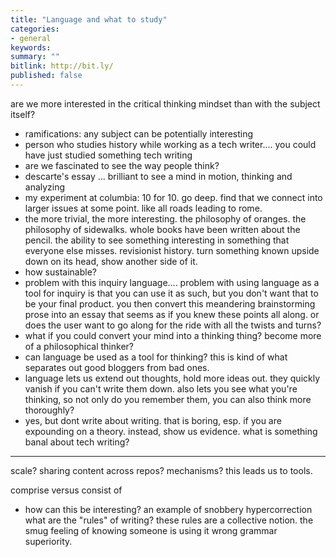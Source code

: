 ```yaml
---
title: "Language and what to study"
categories:
- general
keywords:
summary: ""
bitlink: http://bit.ly/
published: false
---
```


are we more interested in the critical thinking mindset than with the subject itself?

- ramifications: any subject can be potentially interesting
- person who studies history while working as a tech writer.... you could have just studied something tech writing
- are we fascinated to see the way people think?
- descarte's essay ... brilliant to see a mind in motion, thinking and analyzing
- my experiment at columbia: 10 for 10. go deep. find that we connect into larger issues at some point. like all roads leading to rome.
- the more trivial, the more interesting. the philosophy of oranges. the philosophy of sidewalks. whole books have been written about the pencil. the ability to see something interesting in something that everyone else misses. revisionist history. turn something known upside down on its head, show another side of it.
- how sustainable?
- problem with this inquiry language.... problem with using language as a tool for inquiry is that you can use it as such, but you don't want that to be your final product. you then convert this meandering brainstorming prose into an essay that seems as if you knew these points all along. or does the user want to go along for the ride with all the twists and turns?
- what if you could convert your mind into a thinking thing? become more of a philosophical thinker?
- can language be used as a tool for thinking? this is kind of what separates out good bloggers from bad ones.
- language lets us extend out thoughts, hold more ideas out. they quickly vanish if you can't write them down. also lets you see what you're thinking, so not only do you remember them, you can also think more thoroughly?
- yes, but dont write about writing. that is boring, esp. if you are expounding on a theory. instead, show us evidence. what is something banal about tech writing?

-----------

scale? sharing content across repos? mechanisms? this leads us to tools.


comprise versus consist of

- how can this be interesting?
an example of snobbery
hypercorrection
what are the "rules" of writing? these rules are a collective notion.
the smug feeling of knowing someone is using it wrong
grammar superiority.
